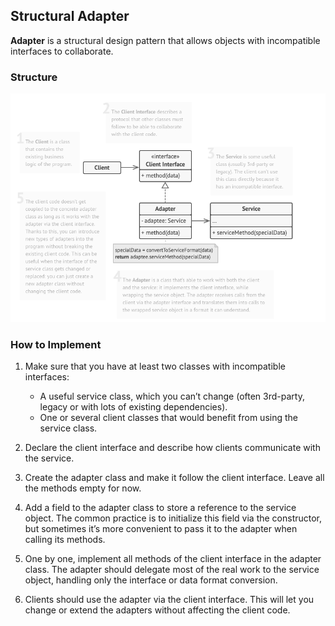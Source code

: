 ## Structural Adapter

**Adapter** is a structural design pattern that allows objects with incompatible interfaces to collaborate.

### Structure
[![Structural - Adapter](../images/adapter.png)](https://refactoring.guru/design-patterns/adapter)

### How to Implement
1. Make sure that you have at least two classes with incompatible interfaces:
    * A useful service class, which you can’t change (often 3rd-party, legacy or with lots of existing dependencies).
    * One or several client classes that would benefit from using the service class.

2. Declare the client interface and describe how clients communicate with the service.

3. Create the adapter class and make it follow the client interface. Leave all the methods empty for now.

4. Add a field to the adapter class to store a reference to the service object. The common practice is to initialize this field via the constructor, but sometimes it’s more convenient to pass it to the adapter when calling its methods.

5. One by one, implement all methods of the client interface in the adapter class. The adapter should delegate most of the real work to the service object, handling only the interface or data format conversion.

6. Clients should use the adapter via the client interface. This will let you change or extend the adapters without affecting the client code.
